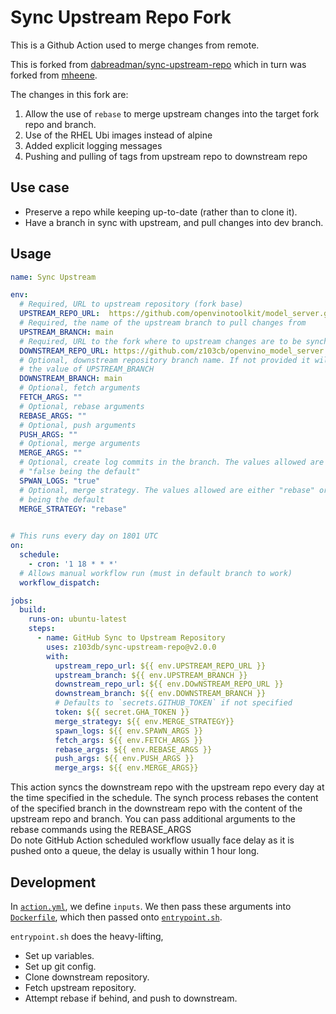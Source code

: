 # Sync Upstream Repo Fork

This is a Github Action used to merge changes from remote.  

This is forked from [dabreadman/sync-upstream-repo](https://github.com/dabreadman/sync-upstream-repo) which in turn was forked from [mheene](https://github.com/mheene/sync-upstream-repo).

The changes in this fork are:

1. Allow the use of `rebase` to merge upstream changes into the target fork repo and branch.
2. Use of the RHEL Ubi images instead of alpine
3. Added explicit logging messages
4. Pushing and pulling of tags from upstream repo to downstream repo

## Use case

- Preserve a repo while keeping up-to-date (rather than to clone it).
- Have a branch in sync with upstream, and pull changes into dev branch.

## Usage

```YAML
name: Sync Upstream

env:
  # Required, URL to upstream repository (fork base)
  UPSTREAM_REPO_URL:  https://github.com/openvinotoolkit/model_server.git
  # Required, the name of the upstream branch to pull changes from
  UPSTREAM_BRANCH: main
  # Required, URL to the fork where to upstream changes are to be synched
  DOWNSTREAM_REPO_URL: https://github.com/z103cb/openvino_model_server.git
  # Optional, downstream repository branch name. If not provided it will default to
  # the value of UPSTREAM_BRANCH
  DOWNSTREAM_BRANCH: main
  # Optional, fetch arguments
  FETCH_ARGS: ""
  # Optional, rebase arguments
  REBASE_ARGS: ""
  # Optional, push arguments
  PUSH_ARGS: ""
  # Optional, merge arguments
  MERGE_ARGS: ""
  # Optional, create log commits in the branch. The values allowed are "true" or "false", with 
  # "false being the default"
  SPWAN_LOGS: "true"
  # Optional, merge strategy. The values allowed are either "rebase" or "merge", with "rebase"
  # being the default 
  MERGE_STRATEGY: "rebase"

 
# This runs every day on 1801 UTC
on:
  schedule:
    - cron: '1 18 * * *'
  # Allows manual workflow run (must in default branch to work)
  workflow_dispatch:

jobs:
  build:
    runs-on: ubuntu-latest
    steps:
      - name: GitHub Sync to Upstream Repository
        uses: z103db/sync-upstream-repo@v2.0.0
        with: 
          upstream_repo_url: ${{ env.UPSTREAM_REPO_URL }}
          upstream_branch: ${{ env.UPSTREAM_BRANCH }}
          downstream_repo_url: ${{ env.DOwNSTREAM_REPO_URL }}
          downstream_branch: ${{ env.DOWNSTREAM_BRANCH }}
          # Defaults to `secrets.GITHUB_TOKEN` if not specified
          token: ${{ secret.GHA_TOKEN }}
          merge_strategy: ${{ env.MERGE_STRATEGY}}
          spawn_logs: ${{ env.SPAWN_ARGS }}
          fetch_args: ${{ env.FETCH_ARGS }}
          rebase_args: ${{ env.REBASE_ARGS }}
          push_args: ${{ env.PUSH_ARGS }}
          merge_args: ${{ env.MERGE_ARGS}}
```

This action syncs the downstream repo with the upstream repo every day at the time specified in the schedule. The synch process rebases the content of the specified branch in the downstream repo with the content of the upstream repo and branch. You can pass additional arguments to the rebase commands using the REBASE_ARGS  
Do note GitHub Action scheduled workflow usually face delay as it is pushed onto a queue, the delay is usually within 1 hour long.

## Development

In [`action.yml`](action.yml), we define `inputs`.  We then pass these arguments into [`Dockerfile`](Dockerfile), which then passed onto [`entrypoint.sh`](entrypoint.sh).

`entrypoint.sh` does the heavy-lifting,

- Set up variables.
- Set up git config.
- Clone downstream repository.
- Fetch upstream repository.
- Attempt rebase if behind, and push to downstream.